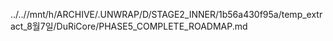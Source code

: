 ../..//mnt/h/ARCHIVE/.UNWRAP/D/STAGE2_INNER/1b56a430f95a/temp_extract_8월7일/DuRiCore/PHASE5_COMPLETE_ROADMAP.md